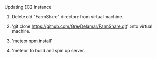 Updating EC2 Instance:

1. Delete old "FarmShare" directory from virtual machine.

2. 'git clone https://github.com/GreyDelamar/FarmShare.git' onto virtual machine.

3. 'meteor npm install'

4.  'meteor' to build and spin up server.
